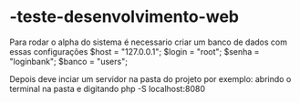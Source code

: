 # -teste-desenvolvimento-web

Para rodar o alpha do sistema é necessario criar um banco de dados com essas configurações
$host = "127.0.0.1";
$login = "root";
$senha = "loginbank";
$banco = "users";

Depois deve inciar um servidor na pasta do projeto por exemplo: abrindo o terminal na pasta e digitando 
php -S localhost:8080
